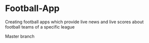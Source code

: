Football-App
============

Creating football apps which provide live news and live scores about football teams of a specific league

Master branch